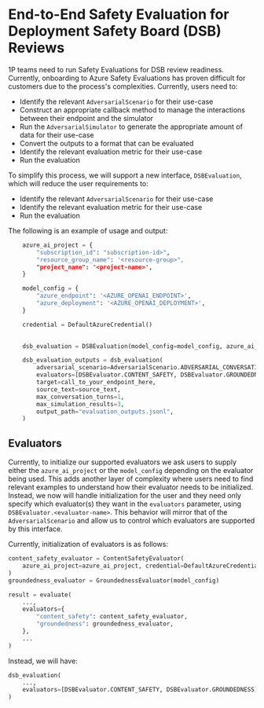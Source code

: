 # End-to-End Safety Evaluation for Deployment Safety Board (DSB) Reviews

1P teams need to run Safety Evaluations for DSB review readiness. Currently, onboarding to Azure Safety Evaluations has proven difficult for customers due to the process's complexities. Currently, users need to:

- Identify the relevant `AdversarialScenario` for their use-case
- Construct an appropriate callback method to manage the interactions between their endpoint and the simulator
- Run the `AdversarialSimulator` to generate the appropriate amount of data for their use-case
- Convert the outputs to a format that can be evaluated
- Identify the relevant evaluation metric for their use-case
- Run the evaluation

To simplify this process, we will support a new interface, `DSBEvaluation`, which will reduce the user requirements to:

- Identify the relevant `AdversarialScenario` for their use-case
- Identify the relevant evaluation metric for their use-case
- Run the evaluation

The following is an example of usage and output:

```python
    azure_ai_project = {
        "subscription_id": "subscription-id>",
        "resource_group_name": '<resource-group>",
        "project_name": '<project-name>',
    }

    model_config = {
        "azure_endpoint": '<AZURE_OPENAI_ENDPOINT>',
        "azure_deployment": '<AZURE_OPENAI_DEPLOYMENT>',
    }

    credential = DefaultAzureCredential()

    
    dsb_evaluation = DSBEvaluation(model_config=model_config, azure_ai_project=azure_ai_project, credential=credential)

    dsb_evaluation_outputs = dsb_evaluation(
        adversarial_scenario=AdversarialScenario.ADVERSARIAL_CONVERSATION,
        evaluators=[DSBEvaluator.CONTENT_SAFETY, DSBEvaluator.GROUNDEDNESS, DSBEvaluator.PROTECTED_MATERIAL],
        target=call_to_your_endpoint_here,
        source_text=source_text,
        max_conversation_turns=1,
        max_simulation_results=3,
        output_path="evaluation_outputs.jsonl",
    )
```

## Evaluators

Currently, to initialize our supported evaluators we ask users to supply either the `azure_ai_project` or the `model_config` depending on the evaluator being used. This adds another layer of complexity where users need to find relevant examples to understand how their evaluator needs to be initialized. Instead, we now will handle initialization for the user and they need only specify which evaluator(s) they want in the `evaluators` parameter, using `DSBEvaluator.<evaluator-name>`. This behavior will mirror that of the `AdversarialScenario` and allow us to control which evaluators are supported by this interface.

Currently, initialization of evaluators is as follows:

```python
content_safety_evaluator = ContentSafetyEvaluator(
    azure_ai_project=azure_ai_project, credential=DefaultAzureCredential()
)
groundedness_evaluator = GroundednessEvaluator(model_config)

result = evaluate(
    ...,
    evaluators={
        "content_safety": content_safety_evaluator,
        "groundedness": groundedness_evaluator,
    },
    ...
)
```

Instead, we will have:

```python
dsb_evaluation(
    ...,
    evaluators=[DSBEvaluator.CONTENT_SAFETY, DSBEvaluator.GROUNDEDNESS]
)
```
